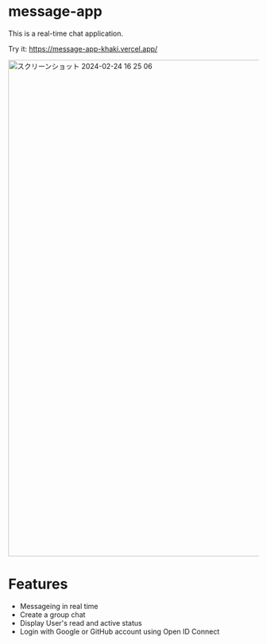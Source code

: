 # message-app

This is a real-time chat application. 

Try it: https://message-app-khaki.vercel.app/ 

 
<img width="1000" alt="スクリーンショット 2024-02-24 16 25 06" src="https://github.com/yk0112/message-app/assets/130746469/3db585c0-ff8c-4252-ad01-e3f46ec278be">

# Features
- Messageing in real time
- Create a group chat
- Display User's read and active status
- Login with Google or GitHub account using Open ID Connect


